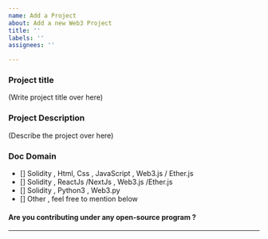 ```yaml
---
name: Add a Project
about: Add a new Web3 Project
title: ''
labels: ''
assignees: ''

---
```


### Project title
(Write project title over here)

### Project Description
(Describe the project over here)

### Doc Domain
<!--
Leave it unchecked Owner will mark it :)
-->
- [] Solidity , Html, Css , JavaScript , Web3.js / Ether.js
- [] Solidity , ReactJs /NextJs , Web3.js /Ether.js
- [] Solidity , Python3 , Web3.py
- [] Other , feel free to mention below

#### Are you contributing under any open-source program ?

<hr/>
